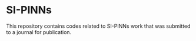 # SI-PINNs
This repository contains codes related to SI-PINNs work that was submitted to a journal for publication.
